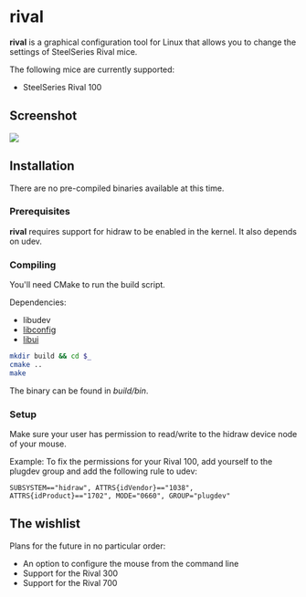 # rival

__rival__ is a graphical configuration tool for Linux that allows you to change the settings of SteelSeries Rival mice.

The following mice are currently supported:

* SteelSeries Rival 100

## Screenshot

![](https://u.impy.me/dl?l=bj01ug7RCqxiOdSb.png)

## Installation

There are no pre-compiled binaries available at this time.

### Prerequisites

__rival__ requires support for hidraw to be enabled in the kernel. It also depends on udev.

### Compiling

You'll need CMake to run the build script.

Dependencies:
* libudev
* [libconfig](http://www.hyperrealm.com/libconfig)
* [libui](https://github.com/andlabs/libui)

```sh
mkdir build && cd $_
cmake ..
make
```

The binary can be found in _build/bin_.

### Setup

Make sure your user has permission to read/write to the hidraw device node of your mouse. 

Example: To fix the permissions for your Rival 100, add yourself to the plugdev group and add the following rule to udev:

```
SUBSYSTEM=="hidraw", ATTRS{idVendor}=="1038", ATTRS{idProduct}=="1702", MODE="0660", GROUP="plugdev"
```

## The wishlist

Plans for the future in no particular order:

* An option to configure the mouse from the command line
* Support for the Rival 300
* Support for the Rival 700